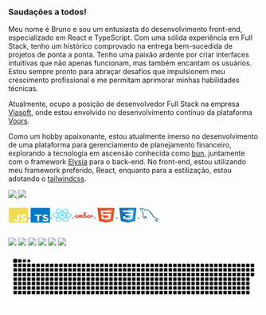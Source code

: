 ### Saudações a todos!

Meu nome é Bruno e sou um entusiasta do desenvolvimento front-end, especializado em React e TypeScript. Com uma sólida experiência em Full Stack, tenho um histórico comprovado na entrega bem-sucedida de projetos de ponta a ponta. Tenho uma paixão ardente por criar interfaces intuitivas que não apenas funcionam, mas também encantam os usuários. Estou sempre pronto para abraçar desafios que impulsionem meu crescimento profissional e me permitam aprimorar minhas habilidades técnicas.

Atualmente, ocupo a posição de desenvolvedor Full Stack na empresa [Viasoft](https://viasoft.com.br/), onde estou envolvido no desenvolvimento contínuo da plataforma [Voors](https://voors.com.br).

Como um hobby apaixonante, estou atualmente imerso no desenvolvimento de uma plataforma para gerenciamento de planejamento financeiro, explorando a tecnologia em ascensão conhecida como [bun](https://bun.sh/), juntamente com o framework [Elysia](https://elysiajs.com/) para o back-end. No front-end, estou utilizando meu framework preferido, React, enquanto para a estilização, estou adotando o [tailwindcss](https://tailwindcss.com/).

 <div>
  <a href="https://github.com/obrunofontana">
  <img height="180em" src="https://github-readme-stats.vercel.app/api?username=obrunofontana&show_icons=true&theme=dracula&include_all_commits=true&count_private=true"/>
  <img height="180em" src="https://github-readme-stats.vercel.app/api/top-langs/?username=obrunofontana&layout=compact&langs_count=7&theme=dracula"/>
</div>
  
<div style="display: inline_block"><br>
  <img align="center" alt="Fontana-Js" height="30" width="40" src="https://raw.githubusercontent.com/devicons/devicon/master/icons/javascript/javascript-plain.svg">
  <img align="center" alt="Fontana-Ts" height="30" width="40" src="https://raw.githubusercontent.com/devicons/devicon/master/icons/typescript/typescript-plain.svg">
  <img align="center" alt="Fontana-React" height="30" width="40" src="https://raw.githubusercontent.com/devicons/devicon/master/icons/react/react-original.svg">
  <img align="center" alt="Fontana-EmberJs" height="30" width="40" src="https://github.com/obrunofontana/obrunofontana/blob/main/ember-original-wordmark.svg">
  <img align="center" alt="Fontana-HTML" height="30" width="40" src="https://raw.githubusercontent.com/devicons/devicon/master/icons/html5/html5-original.svg">
  <img align="center" alt="Fontana-CSS" height="30" width="40" src="https://raw.githubusercontent.com/devicons/devicon/master/icons/css3/css3-original.svg">
  <img align="center" alt="Fontana-MySQL" height="30" width="40" src="https://github.com/obrunofontana/obrunofontana/blob/main/mysql-original.svg">
</div>
  
  ##

<div> 
  <a href="https://www.youtube.com/channel/UCQEZyWacl6fj1vS83I4w_aw" target="_blank"><img src="https://img.shields.io/badge/YouTube-FF0000?style=for-the-badge&logo=youtube&logoColor=white" target="_blank"></a>
  <a href="https://instagram.com/obrunofontana" target="_blank"><img src="https://img.shields.io/badge/-Instagram-%23E4405F?style=for-the-badge&logo=instagram&logoColor=white" target="_blank"></a>
 	<a href="https://www.twitch.tv/obrunofontana" target="_blank"><img src="https://img.shields.io/badge/Twitch-9146FF?style=for-the-badge&logo=twitch&logoColor=white" target="_blank"></a>
 <a href="https://discord.gg/DUCnQHrY" target="_blank"><img src="https://img.shields.io/badge/Discord-7289DA?style=for-the-badge&logo=discord&logoColor=white" target="_blank"></a> 
  <a href = "mailto:obrunofontana@gmail.com"><img src="https://img.shields.io/badge/-Gmail-%23333?style=for-the-badge&logo=gmail&logoColor=white" target="_blank"></a>
  <a href="https://www.linkedin.com/in/bruno-fontana-380877167/" target="_blank"><img src="https://img.shields.io/badge/-LinkedIn-%230077B5?style=for-the-badge&logo=linkedin&logoColor=white" target="_blank"></a> 
 
  ![Snake animation](https://github.com/obrunofontana/obrunofontana/blob/output/github-contribution-grid-snake.svg)
 
</div>
